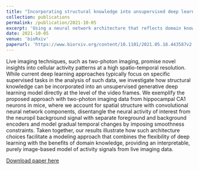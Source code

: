 ```yaml
---
title: "Incorporating structural knowledge into unsupervised deep learning for two-photon imaging data"
collection: publications
permalink: /publication/2021-10-05
excerpt: 'Using a neural network architecture that reflects domain knowledge provides an interpretable model of live cell imaging data.'
date: 2021-10-05
venue: 'bioRxiv'
paperurl: 'https://www.biorxiv.org/content/10.1101/2021.05.18.443587v2.full'
---
```


Live imaging techniques, such as two-photon imaging, promise novel insights into cellular activity patterns at a high spatio-temporal resolution. While current deep learning approaches typically focus on specific supervised tasks in the analysis of such data, we investigate how structural knowledge can be incorporated into an unsupervised generative deep learning model directly at the level of the video frames. We exemplify the proposed approach with two-photon imaging data from hippocampal CA1 neurons in mice, where we account for spatial structure with convolutional neural network components, disentangle the neural activity of interest from the neuropil background signal with separate foreground and background encoders and model gradual temporal changes by imposing smoothness constraints. Taken together, our results illustrate how such architecture choices facilitate a modeling approach that combines the flexibility of deep learning with the benefits of domain knowledge, providing an interpretable, purely image-based model of activity signals from live imaging data.

[Download paper here](https://www.biorxiv.org/content/10.1101/2021.05.18.443587v2.full)